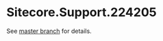# Sitecore.Support.224205

See [master branch](https://github.com/sitecoresupport/Sitecore.Support.224205) for details.